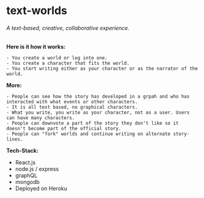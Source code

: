# text-worlds
###### A text-based, creative, collaborative experience.

**Here is it how it works:**

    - You create a world or log into one.
    - You create a character that fits the world.
    - You start writing either as your character or as the narrator of the world. 

**More:**

    - People can see how the story has developed in a grpah and who has interacted with what events or other characters.
    - It is all text based, no graphical characters.
    - What you write, you write as your character, not as a user. Users can have many characters.
    - People can downvote a part of the story they don't like so it doesn't become part of the official story.
    - People can "fork" worlds and continue writing on alternate story-lines.
    
**Tech-Stack:**

- React.js
- node.js / express
- graphQL
- mongodb
- Deployed on Heroku
